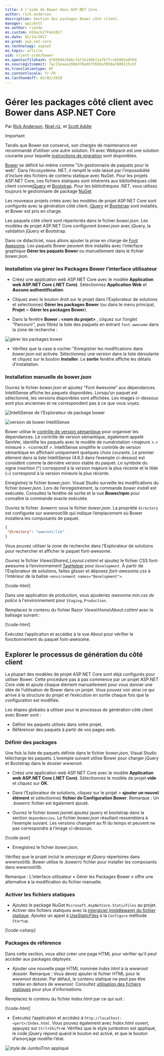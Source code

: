 ```yaml
---
title: À l’aide de Bower dans ASP.NET Core
author: rick-anderson
description: Gestion des packages Bower côté client.
manager: wpickett
ms.author: riande
ms.custom: H1Hack27Feb2017
ms.date: 02/14/2017
ms.prod: asp.net-core
ms.technology: aspnet
ms.topic: article
uid: client-side/bower
ms.openlocfilehash: 67695843846cfaf1619db11a7bffcc65802e0f69
ms.sourcegitcommit: 7ac15eaae20b6d70e65f3650af050a7880115cbf
ms.translationtype: HT
ms.contentlocale: fr-FR
ms.lasthandoff: 03/02/2018
---
```

# <a name="manage-client-side-packages-with-bower-in-aspnet-core"></a>Gérer les packages côté client avec Bower dans ASP.NET Core

Par [Rick Anderson](https://twitter.com/RickAndMSFT), [Noel riz](https://blog.falafel.com/falafel-software-recognized-sitefinity-website-year/), et [Scott Addie](https://scottaddie.com) 

> [!IMPORTANT]
> Tandis que Bower est conservé, son chargés de maintenance est recommandé d’utiliser une autre solution. Fil avec Webpack est une solution courante pour laquelle [instructions de migration](https://bower.io/blog/2017/how-to-migrate-away-from-bower/) sont disponibles.

[Bower](https://bower.io/) se définit lui-même comme "Un gestionnaire de paquets pour le web". Dans l’écosystème .NET, il remplit le vide laissé par l’impossibilité d'inclure des fichiers de contenu statique avec NuGet. Pour les projets ASP.NET Core, ces fichiers statiques sont inhérents aux bibliothèques côté client comme[jQuery](http://jquery.com/) et [Bootstrap](http://getbootstrap.com/). Pour les bibliothèques .NET, vous utilisez toujours le gestionnaire de package [NuGet](https://www.nuget.org/)

Les nouveaux projets créés avec les modèles de projet ASP.NET Core sont configurés avec la génération côté client. [jQuery](http://jquery.com/) et [Bootstrap](http://getbootstrap.com/) sont installés, et Bower est pris en charge.

Les paquets côté client sont répertoriés dans le fichier *bower.json*. Les modèles de projet ASP.NET Core configurent *bower.json* avec jQuery, la validation jQuery et Bootstrap.

Dans ce didacticiel, nous allons ajouter la prise en charge de [Font Awesome](http://fontawesome.io). Les paquets Bower peuvent être installés avec l'interface graphique **Gérer les paquets Bower** ou manuellement dans le fichier *bower.json*.

### <a name="installation-via-manage-bower-packages-ui"></a>Installation via gérer les Packages Bower l’interface utilisateur

* Créez une application web ASP.NET Core avec le modèle **Application web ASP.NET Core (.NET Core)**. Sélectionnez **Application Web** et **Aucune authentification**.

* Cliquez avec le bouton droit sur le projet dans l’Explorateur de solutions et sélectionnez **Gérer les packages Bower** (ou dans le menu principal, **Projet** > **Gérer les packages Bower**).

* Dans la fenêtre **Bower : \<nom du projet\>**  , cliquez sur l’onglet "Parcourir", puis filtrez la liste des paquets en entrant `font-awesome` dans la zone de recherche :

 ![gérer les packages bower](bower/_static/manage-bower-packages.png)

* Vérifiez que la case à cocher "Enregistrer les modifications dans *bower.json* est activée. Sélectionnez une version dans la liste déroulante et cliquez sur le bouton **Installer**. Le **sortie** fenêtre affiche les détails d’installation.

### <a name="manual-installation-in-bowerjson"></a>Installation manuelle de bower.json

Ouvrez le fichier *bower.json* et ajoutez "Font Awesome" aux dépendances. IntelliSense affiche les paquets disponibles. Lorsqu’un paquet est sélectionné, les versions disponibles sont affichées. Les images ci-dessous sont plus anciennes et ne correspondent pas à ce que vous voyez.

![IntelliSense de l’Explorateur de package bower](bower/_static/add-package.png)

![version de bower IntelliSense](bower/_static/version-intelliSense.png)

Bower utilise le [contrôle de version sémantique](http://semver.org/) pour organiser les dépendances. Le contrôle de version sémantique, également appelé SemVer, identifie les paquets avec le modèle de numérotation \<majeure >.\< mineure >. \<correctif >. IntelliSense simplifie le contrôle de version sémantique en affichant uniquement quelques choix courants. Le premier élément dans la liste IntelliSense (4.6.3 dans l’exemple ci-dessus) est considéré comme la dernière version stable du paquet. Le symbole du signe insertion (^) correspond à la version majeure la plus récente et le tilde (~) correspond à la version mineure la plus récente.

Enregistrez le fichier *bower.json*. Visual Studio surveille les modifications du fichier *bower.json*. Lors de l’enregistrement, la commande *bower install* est exécutée. Consultez la fenêtre de sortie et la vue **Bower/npm** pour connaître la commande exacte exécutée.

Ouvrez le fichier *.bowerrc* sous le fichier *bower.json*. La propriété `directory` est configurée sur *wwwroot/lib* qui indique l’emplacement où Bower installera les composants de paquet.

```json
{
 "directory": "wwwroot/lib"
}
```

Vous pouvez utiliser la zone de recherche dans l’Explorateur de solutions pour rechercher et afficher le paquet font-awesome.

Ouvrez le fichier *Views\Shared\_Layout.cshtml* et ajoutez le fichier CSS font-awesome à l’environnement [TagHelper](xref:mvc/views/tag-helpers/intro) pour `Development`. À partir de l’Explorateur de solutions, faites glisser et déposez *font-awesome.css* à l’intérieur de la balise `<environment names="Development">`.

[!code-html[](bower/sample/_Layout.cshtml?highlight=4&range=9-13)]

Dans une application de production, vous ajouteriez *awesome.min.css de police* à l'environnement pour `Staging,Production`.

Remplacez le contenu du fichier Razor *Views\Home\About.cshtml* avec le balisage suivant :

[!code-html[](bower/sample/About.cshtml)]

Exécutez l’application et accédez à la vue About pour vérifier le fonctionnement du paquet font-awesome.

## <a name="exploring-the-client-side-build-process"></a>Explorer le processus de génération du côté client

La plupart des modèles de projet ASP.NET Core sont déjà configurés pour utiliser Bower. Cette procédure pas à pas commence par un projet ASP.NET Core vide et ajoute chaque élément manuellement pour vous donner une idée de l’utilisation de Bower dans un projet. Vous pouvez voir ainsi ce qui arrive à la structure du projet et l’exécution en sortie chaque fois que la configuration est modifiée.

Les étapes globales à utiliser pour le processus de génération côté client avec Bower sont :

* Définir les paquets utilisés dans votre projet. <!-- once defined, you don't need to download them, VS does -->
* Référencer des paquets à partir de vos pages web.

### <a name="define-packages"></a>Définir des packages

Une fois la liste de paquets définie dans le fichier *bower.json*, Visual Studio télécharge les paquets. L’exemple suivant utilise Bower pour charger jQuery et Bootstrap dans le dossier *wwwroot*.

* Créez une application web ASP.NET Core avec le modèle **Application web ASP.NET Core (.NET Core)**. Sélectionnez le modèle de projet **vide** et cliquez sur **OK**.

* Dans l’Explorateur de solutions, cliquez sur le projet > **ajouter un nouvel élément** et sélectionnez **fichier de Configuration Bower**. Remarque : Un *.bowerrc* fichier est également ajouté.

* Ouvrez le fichier *bower.json*et ajoutez jquery et bootstrap dans la section `dependencies`. Le fichier *bower.json* résultant ressemblera à l’exemple suivant. Les versions changent au fil du temps et peuvent ne pas correspondre à l’image ci-dessous.

[!code-json[](bower/sample/bower.json?highlight=5,6)]

* Enregistrez le fichier *bower.json*.

 Vérifiez que le projet inclut le *amorçage* et *jQuery* répertoires dans *wwwroot/lib*. Bower utilise le *.bowerrc* fichier pour installer les composants dans *wwwroot/lib*.

 Remarque : L’interface utilisateur « Gérer les Packages Bower » offre une alternative à la modification du fichier manuelle.

### <a name="enable-static-files"></a>Activer les fichiers statiques

* Ajoutez le package NuGet `Microsoft.AspNetCore.StaticFiles` au projet.
* Activer des fichiers statiques avec la [intergiciel (middleware) du fichier statique](https://docs.microsoft.com/aspnet/core/api/microsoft.aspnetcore.builder.staticfileextensions). Ajoutez un appel à [UseStaticFiles](https://docs.microsoft.com/aspnet/core/api/microsoft.aspnetcore.builder.staticfileextensions) à la `Configure` méthode `Startup`.

[!code-csharp[](bower/sample/Startup.cs?highlight=9)]

### <a name="reference-packages"></a>Packages de référence

Dans cette section, vous allez créer une page HTML pour vérifier qu’il peut accéder aux packages déployés.

* Ajouter une nouvelle page HTML nommée *Index.html* à la *wwwroot* dossier. Remarque : Vous devez ajouter le fichier HTML pour le *wwwroot* dossier. Par défaut, le contenu statique ne peut pas être traitée en dehors de *wwwroot*. Consultez [utilisation des fichiers statiques](xref:fundamentals/static-files) pour plus d’informations.

 Remplacez le contenu du fichier *Index.html* par ce qui suit :

[!code-html[](bower/sample/Index.html)]

* Exécutez l’application et accédez à `http://localhost:<port>/Index.html`. Vous pouvez également avec *Index.html* ouvert, appuyez sur `Ctrl+Shift+W`. Vérifiez que le style jumbotron est appliqué, le code jQuery répond quand le bouton est activé, et que le bouton d’amorçage modifie l’état.

 ![style de JumboTron appliqué](bower/_static/jumbotron.png)
